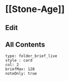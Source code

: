 # [[Stone-Age]] 

## Edit

## All Contents

```ccard
type: folder_brief_live
style : card
col: 2
briefMax: 128
noteOnly: true
```

